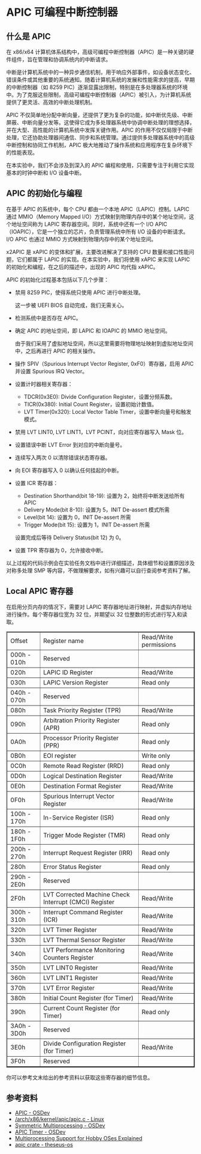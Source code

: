 # APIC 可编程中断控制器

## 什么是 APIC

在 x86/x64 计算机体系结构中，高级可编程中断控制器（APIC）是一种关键的硬件组件，旨在管理和协调系统内的中断请求。

中断是计算机系统中的一种异步通信机制，用于响应外部事件，如设备状态变化、错误条件或其他重要的系统通知。随着计算机系统的发展和性能需求的提高，早期的中断控制器（如 8259 PIC）逐渐显露出限制，特别是在多处理器系统的环境中。为了克服这些限制，高级可编程中断控制器（APIC）被引入，为计算机系统提供了更灵活、高效的中断处理机制。

APIC 不仅简单地分配中断向量，还提供了更为复杂的功能，如中断优先级、中断屏蔽、中断向量分发等。这使得它成为多处理器系统中协调中断处理的理想选择，并在大型、高性能的计算机系统中发挥关键作用。APIC 的作用不仅仅局限于中断处理，它还协助处理器间通信、同步和系统管理。通过提供多处理器系统中的高级中断控制和协同工作机制，APIC 极大地推动了操作系统和应用程序在复杂环境下的性能表现。

在本实验中，我们不会涉及到深入的 APIC 编程和使用，只需要专注于利用它实现基本的时钟中断和 I/O 设备中断。

## APIC 的初始化与编程

在基于 APIC 的系统中，每个 CPU 都由一个本地 APIC（LAPIC）控制。LAPIC 通过 MMIO（Memory Mapped I/O）方式映射到物理内存中的某个地址空间，这个地址空间称为 LAPIC 寄存器空间。同时，系统中还有一个 I/O APIC（IOAPIC），它是一个独立的芯片，负责管理系统中所有 I/O 设备的中断请求。I/O APIC 也通过 MMIO 方式映射到物理内存中的某个地址空间。

x2APIC 是 xAPIC 的变体和扩展，主要改进解决了支持的 CPU 数量和接口性能问题，它们都属于 LAPIC 的实现。在本实验中，我们将使用 xAPIC 来实现 LAPIC 的初始化和编程，在之后的描述中，出现的 APIC 均代指 xAPIC。

APIC 的初始化过程基本包括以下几个步骤：

- 禁用 8259 PIC，使得系统只使用 APIC 进行中断处理。

     这一步被 UEFI BIOS 自动完成，我们无需关心。

- 检测系统中是否存在 APIC。

- 确定 APIC 的地址空间，即 LAPIC 和 IOAPIC 的 MMIO 地址空间。

    由于我们采用了虚拟地址空间，所以这里需要将物理地址映射到虚拟地址空间中，之后再进行 APIC 的相关操作。

- 操作 SPIV（Spurious Interrupt Vector Register, 0xF0）寄存器，启用 APIC 并设置 Spurious IRQ Vector。

- 设置计时器相关寄存器：

    - TDCR(0x3E0): Divide Configuration Register，设置分频系数。
    - TICR(0x380): Initial Count Register，设置初始计数值。
    - LVT Timer(0x320): Local Vector Table Timer，设置中断向量号和触发模式。

- 禁用 LVT LINT0, LVT LINT1，LVT PCINT，向对应寄存器写入 Mask 位。

- 设置错误中断 LVT Error 到对应的中断向量号。

- 连续写入两次 0 以清除错误状态寄存器。

- 向 EOI 寄存器写入 0 以确认任何挂起的中断。

- 设置 ICR 寄存器：

    - Destination Shorthand(bit 18-19): 设置为 2，始终将中断发送给所有 APIC
    - Delivery Mode(bit 8-10): 设置为 5，INIT De-assert 模式所需
    - Level(bit 14): 设置为 0，INIT De-assert 所需
    - Trigger Mode(bit 15): 设置为 1，INIT De-assert 所需

    设置完成后等待 Delivery Status(bit 12) 为 0。

- 设置 TPR 寄存器为 0，允许接收中断。

以上过程的代码示例会在实验任务文档中进行详细描述，具体细节和设置原因涉及对称多处理 SMP 等内容，不做理解要求，如有兴趣可以自行查阅参考资料了解。

## Local APIC 寄存器

在启用分页内存的情况下，需要对 LAPIC 寄存器地址进行映射，并虚拟内存地址进行操作。每个寄存器位宽为 32 位，并期望以 32 位整数的形式进行写入和读取。

<table border="2" cellpadding="4" cellspacing="0" class="wikitable"><tbody><tr><td> Offset</td><td> Register name</td><td> Read/Write permissions</td></tr><tr><td> 000h - 010h</td><td> Reserved</td><td></td></tr><tr><td> 020h</td><td> LAPIC ID Register</td><td> Read/Write</td></tr><tr><td> 030h</td><td> LAPIC Version Register</td><td> Read only</td></tr><tr><td> 040h - 070h</td><td> Reserved</td><td></td></tr><tr><td> 080h</td><td> Task Priority Register (TPR)</td><td> Read/Write</td></tr><tr><td> 090h</td><td> Arbitration Priority Register (APR)</td><td> Read only</td></tr><tr><td> 0A0h</td><td> Processor Priority Register (PPR)</td><td> Read only</td></tr><tr><td> 0B0h</td><td> EOI register</td><td> Write only</td></tr><tr><td> 0C0h</td><td> Remote Read Register (RRD)</td><td> Read only</td></tr><tr><td> 0D0h</td><td> Logical Destination Register</td><td> Read/Write</td></tr><tr><td> 0E0h</td><td> Destination Format Register</td><td> Read/Write</td></tr><tr><td> 0F0h</td><td> Spurious Interrupt Vector Register</td><td> Read/Write</td></tr><tr><td> 100h - 170h</td><td> In-Service Register (ISR)</td><td> Read only</td></tr><tr><td> 180h - 1F0h</td><td> Trigger Mode Register (TMR)</td><td> Read only</td></tr><tr><td> 200h - 270h</td><td> Interrupt Request Register (IRR)</td><td> Read only</td></tr><tr><td> 280h</td><td> Error Status Register</td><td> Read only</td></tr><tr><td> 290h - 2E0h</td><td> Reserved</td><td></td></tr><tr><td> 2F0h</td><td> LVT Corrected Machine Check Interrupt (CMCI) Register</td><td> Read/Write</td></tr><tr><td> 300h - 310h</td><td> Interrupt Command Register (ICR)</td><td> Read/Write</td></tr><tr><td> 320h</td><td> LVT Timer Register</td><td> Read/Write</td></tr><tr><td> 330h</td><td> LVT Thermal Sensor Register</td><td> Read/Write</td></tr><tr><td> 340h</td><td> LVT Performance Monitoring Counters Register</td><td> Read/Write</td></tr><tr><td> 350h</td><td> LVT LINT0 Register</td><td> Read/Write</td></tr><tr><td> 360h</td><td> LVT LINT1 Register</td><td> Read/Write</td></tr><tr><td> 370h</td><td> LVT Error Register</td><td> Read/Write</td></tr><tr><td> 380h</td><td> Initial Count Register (for Timer)</td><td> Read/Write</td></tr><tr><td> 390h</td><td> Current Count Register (for Timer)</td><td> Read only</td></tr><tr><td> 3A0h - 3D0h</td><td> Reserved</td><td></td></tr><tr><td> 3E0h</td><td> Divide Configuration Register (for Timer)</td><td> Read/Write</td></tr><tr><td> 3F0h</td><td> Reserved</td><td></td></tr></tbody></table>

你可以参考文末给出的参考资料以获取这些寄存器的细节信息。

## 参考资料

- [APIC - OSDev](https://wiki.osdev.org/APIC)
- [/arch/x86/kernel/apic/apic.c - Linux](https://git.kernel.org/pub/scm/linux/kernel/git/torvalds/linux.git/tree/arch/x86/kernel/apic/apic.c?h=v6.7#n1525)
- [Symmetric Multiprocessing - OSDev](https://wiki.osdev.org/Symmetric_Multiprocessing)
- [APIC Timer - OSDev](https://wiki.osdev.org/APIC_timer)
- [Multiprocessing Support for Hobby OSes Explained](http://www.osdever.net/tutorials/view/multiprocessing-support-for-hobby-oses-explained)
- [apic crate - theseus-os](https://www.theseus-os.com/Theseus/doc/apic/)
